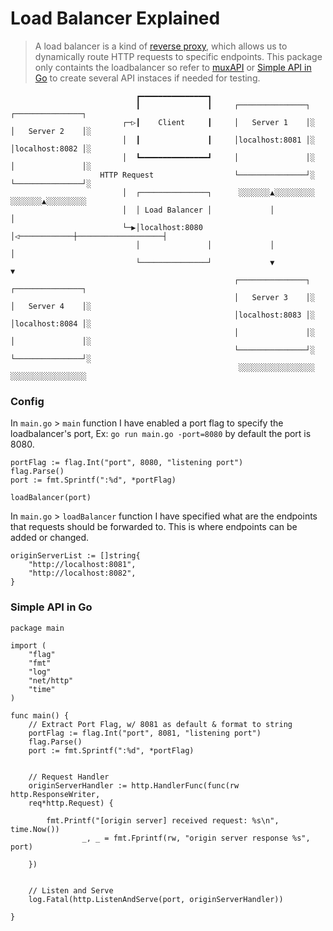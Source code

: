 # Load Balancer Explained
>A load balancer is a kind of [reverse proxy](), which allows us to dynamically route HTTP requests to specific endpoints. This package only containts the loadbalancer so refer to [muxAPI](https://github.com/SebRincon/Golang-projects/tree/master/muxAPI) or [Simple API in Go](https://github.com/SebRincon/Golang-projects/edit/master/loadBalancer/readme.md?plain=1#L48-L80) to create several API instaces if needed for testing.
                                                  
                                                                                            
                                                                                            
                                ┏━━━━━━━━━━━━━━━┓                                           
                                ┃               ┃     ┌───────────────┐   ┌───────────────┐ 
                             ┌─▷┃    Client     ┃     │   Server 1    │░  │   Server 2    │░
                             │  ┃               ┃     │localhost:8081 │░  │localhost:8082 │░
                             │  ┗━━━━━━━━━━━━━━━┛     │               │░  │               │░
                        HTTP Request                  └───────────────┘░  └───────────────┘░
                             │  ┌───────────────┐      ░░░░░░░▲░░░░░░░░░   ░░░░░░░▲░░░░░░░░░
                             │  │ Load Balancer │             │                   │         
                             └─▶│localhost:8080 │◁────────────┼───────────────────┤         
                                │               │             │                   │         
                                └───────────────┘             ▼                   ▼         
                                                      ┌───────────────┐   ┌───────────────┐ 
                                                      │   Server 3    │░  │   Server 4    │░
                                                      │localhost:8083 │░  │localhost:8084 │░
                                                      │               │░  │               │░
                                                      └───────────────┘░  └───────────────┘░
                                                       ░░░░░░░░░░░░░░░░░   ░░░░░░░░░░░░░░░░░
                                                                                                                                                   
                                                                                            
                                                                                            
 

### Config 
In `main.go` > `main` function I have enabled a port flag to specify the loadbalancer's port, Ex: `go run main.go -port=8080` by default the port is 8080.
```
portFlag := flag.Int("port", 8080, "listening port")
flag.Parse()
port := fmt.Sprintf(":%d", *portFlag)

loadBalancer(port)
```

In `main.go` > `loadBalancer` function I have specified what are the endpoints that requests should be forwarded to. This is where endpoints can be added or changed.

```
originServerList := []string{
	"http://localhost:8081",
	"http://localhost:8082",
}

```

### Simple API in Go
```
package main

import (
	"flag"
	"fmt"
	"log"
	"net/http"
	"time"
)

func main() {	
	// Extract Port Flag, w/ 8081 as default & format to string
	portFlag := flag.Int("port", 8081, "listening port")
	flag.Parse()
	port := fmt.Sprintf(":%d", *portFlag)
		
	  
	// Request Handler
	originServerHandler := http.HandlerFunc(func(rw http.ResponseWriter,
	req*http.Request) {
		
		fmt.Printf("[origin server] received request: %s\n", time.Now())
				_, _ = fmt.Fprintf(rw, "origin server response %s", port)
	
	})
	
	  
	// Listen and Serve	
	log.Fatal(http.ListenAndServe(port, originServerHandler))

}

```
